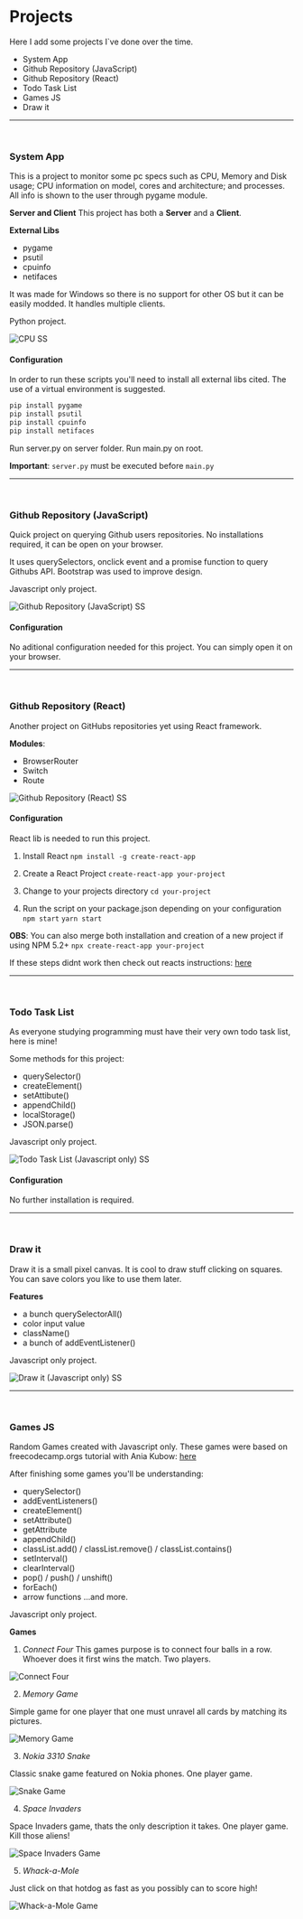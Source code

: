 
# Projects
Here I add some projects I`ve done over the time.

- System App
- Github Repository (JavaScript)
- Github Repository (React)
- Todo Task List
- Games JS
- Draw it

---

<br>

### System App
 This is a project to monitor some pc specs such as CPU, Memory and Disk usage; CPU information on model, cores and architecture; and processes. All info is shown to the user through pygame module.

**Server and Client**
This project has both a **Server** and a **Client**.

**External Libs**
- pygame
- psutil
- cpuinfo
- netifaces

It was made for Windows so there is no support for other OS but it can be easily modded.
It handles multiple clients.

Python project.

![CPU SS](https://github.com/klaresa/Projects/blob/main/images/cpu-ss.PNG)

#### Configuration

In order to run these scripts you'll need to install all external libs cited.
The use of a virtual environment is suggested.

```python
pip install pygame
pip install psutil
pip install cpuinfo
pip install netifaces
```

Run server.py on server folder.
Run main.py on root.

**Important**:
`server.py` must be executed before `main.py`

---
<br>

### Github Repository (JavaScript)

Quick project on querying Github users repositories. No installations required, it can be open on your browser.

It uses querySelectors, onclick event and a promise function to query Githubs API.
Bootstrap was used to improve design.

Javascript only project.

![Github Repository (JavaScript) SS](https://github.com/klaresa/Projects/blob/main/images/gitrepo-js-ss.PNG)


#### Configuration
No aditional configuration needed for this project. You can simply open it on your browser.


---
<br>

### Github Repository (React)

Another project on GitHubs repositories yet using React framework.


**Modules**:
- BrowserRouter
- Switch
- Route

![Github Repository (React) SS](https://github.com/klaresa/Projects/blob/main/images/git-repo-ss.PNG)

#### Configuration
React lib is needed to run this project.


1. Install React
`npm install -g create-react-app
`

2. Create a React Project
`create-react-app your-project
`

3. Change to your projects directory
`cd your-project
`

4. Run the script on your package.json depending on your configuration
`npm start`
`yarn start`

**OBS**:
You can also merge both installation and creation of a new project if using NPM 5.2+
`npx create-react-app your-project
`

If these steps didnt work then check out reacts instructions: [here](http://https://reactjs.org/docs/getting-started.html "here")

---
<br>

### Todo Task List

As everyone studying programming must have their very own todo task list, here is mine!

Some methods for this project:
- querySelector()
- createElement()
- setAttibute()
- appendChild()
- localStorage()
- JSON.parse()

Javascript only project.


![Todo Task List (Javascript only) SS](https://github.com/klaresa/Projects/blob/main/images/todo-ss.PNG)


#### Configuration
No further installation is required.

---
<br>

### Draw it

Draw it is a small pixel canvas. It is cool to draw stuff clicking on squares. You can save colors you like to use them later.


**Features**
- a bunch querySelectorAll()
- color input value
- className()
- a bunch of addEventListener()

Javascript only project.

![Draw it (Javascript only) SS](https://github.com/klaresa/Projects/blob/main/images/draw-it-ss.PNG)

---
<br>

### Games JS

Random Games created with Javascript only. These games were based on freecodecamp.orgs tutorial with Ania Kubow: [here](https://www.youtube.com/watch?v=lhNdUVh3qCc&t=3522s&ab_channel=freeCodeCamp.org "here")

After finishing some games you'll be understanding:
- querySelector()
- addEventListeners()
- createElement()
- setAttribute()
- getAttribute
- appendChild()
- classList.add() / classList.remove() / classList.contains()
- setInterval()
- clearInterval()
- pop() / push() / unshift()
- forEach()
- arrow functions
...and more.

Javascript only project.


**Games**

1. *Connect Four*
 This games purpose is to connect four balls in a row. Whoever does it first wins the match. Two players.

 ![Connect Four](https://github.com/klaresa/Projects/blob/main/images/connect-four-ss.PNG)

2. *Memory Game*

 Simple game for one player that one must unravel all cards by matching its pictures.

 ![Memory Game](https://github.com/klaresa/Projects/blob/main/images/memory-game-ss.PNG)

3. *Nokia 3310 Snake*

 Classic snake game featured on Nokia phones. One player game.

 ![Snake Game](https://github.com/klaresa/Projects/blob/main/images/snake-game-ss.PNG)

4. *Space Invaders*

 Space Invaders game, thats the only description it takes. One player game. Kill those aliens!

  ![Space Invaders Game](https://github.com/klaresa/Projects/blob/main/images/space-game-ss.PNG)

5. *Whack-a-Mole*

 Just click on that hotdog as fast as you possibly can to score high!
 
![Whack-a-Mole Game](https://github.com/klaresa/Projects/blob/main/images/whack-game-ss.PNG)
